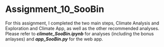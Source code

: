 # Assignment_10_SooBin
For this assignment, I completed the two main steps, Climate Analysis and Exploration and Climate App, as well as the other recommended analyses. Please refer to __*climate_SooBin.ipynb*__ for analyses (including the bonus anlayses) and __*app_SooBin.py*__ for the web app.
